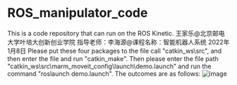 # ROS_manipulator_code
This is a code repository that can run on the ROS Kinetic.
王家乐@北京邮电大学叶培大创新创业学院
指导老师：李海源@课程名称：智能机器人系统
2022年1月8日
Please put these four packages to the file call "catkin_ws\src", and then enter the file and run "catkin_make".
Then please enter the file path "catkin_ws\src\marm_moveit_config\launch\demo.launch" and run the command "roslaunch demo.launch".
The outcomes are as follows:
![image](https://user-images.githubusercontent.com/95345815/148644765-d184cc30-ea49-4d1d-8d1f-46116ec897ea.png)
